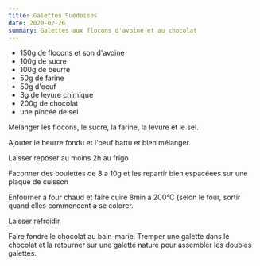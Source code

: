 ```yaml
---
title: Galettes Suédoises
date: 2020-02-26
summary: Galettes aux flocons d'avoine et au chocolat
---
```


* 150g de flocons et son d'avoine
* 100g de sucre
* 100g de beurre
* 50g de farine
* 50g d'oeuf
* 3g de levure chimique
* 200g de chocolat
* une pincée de sel


Melanger les flocons, le sucre, la farine, la levure et le sel.

Ajouter le beurre fondu et l'oeuf battu et bien mélanger.

Laisser reposer au moins 2h au frigo

Faconner des boulettes de 8 a 10g et les repartir bien espacéees sur une plaque de cuisson

Enfourner a four chaud et faire cuire 8min a 200°C (selon le four, sortir quand elles commencent a se colorer.

Laisser refroidir

Faire fondre le chocolat au bain-marie. Tremper une galette dans le chocolat et la retourner sur une galette nature pour assembler les doubles galettes.


